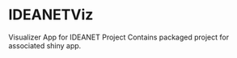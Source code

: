# IDEANETViz
Visualizer App for IDEANET Project
Contains packaged project for associated shiny app.
